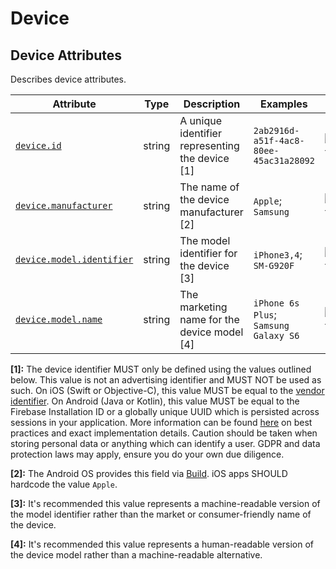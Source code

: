 <!--- Hugo front matter used to generate the website version of this page:
--->

<!-- NOTE: THIS FILE IS AUTOGENERATED. DO NOT EDIT BY HAND. -->
<!-- see templates/registry/markdown/attribute_namespace.md.j2 -->

# Device

## Device Attributes

Describes device attributes.

| Attribute                                       | Type   | Description                                     | Examples                               | Stability                                                        |
| ----------------------------------------------- | ------ | ----------------------------------------------- | -------------------------------------- | ---------------------------------------------------------------- |
| <a id="" href="#">`device.id`</a>               | string | A unique identifier representing the device [1] | `2ab2916d-a51f-4ac8-80ee-45ac31a28092` | ![Experimental](https://img.shields.io/badge/-experimental-blue) |
| <a id="" href="#">`device.manufacturer`</a>     | string | The name of the device manufacturer [2]         | `Apple`; `Samsung`                     | ![Experimental](https://img.shields.io/badge/-experimental-blue) |
| <a id="" href="#">`device.model.identifier`</a> | string | The model identifier for the device [3]         | `iPhone3,4`; `SM-G920F`                | ![Experimental](https://img.shields.io/badge/-experimental-blue) |
| <a id="" href="#">`device.model.name`</a>       | string | The marketing name for the device model [4]     | `iPhone 6s Plus`; `Samsung Galaxy S6`  | ![Experimental](https://img.shields.io/badge/-experimental-blue) |

**[1]:** The device identifier MUST only be defined using the values outlined below. This value is not an advertising identifier and MUST NOT be used as such. On iOS (Swift or Objective-C), this value MUST be equal to the [vendor identifier](https://developer.apple.com/documentation/uikit/uidevice/1620059-identifierforvendor). On Android (Java or Kotlin), this value MUST be equal to the Firebase Installation ID or a globally unique UUID which is persisted across sessions in your application. More information can be found [here](https://developer.android.com/training/articles/user-data-ids) on best practices and exact implementation details. Caution should be taken when storing personal data or anything which can identify a user. GDPR and data protection laws may apply, ensure you do your own due diligence.

**[2]:** The Android OS provides this field via [Build](https://developer.android.com/reference/android/os/Build#MANUFACTURER). iOS apps SHOULD hardcode the value `Apple`.

**[3]:** It's recommended this value represents a machine-readable version of the model identifier rather than the market or consumer-friendly name of the device.

**[4]:** It's recommended this value represents a human-readable version of the device model rather than a machine-readable alternative.
